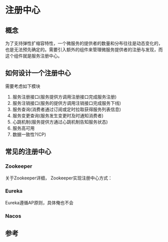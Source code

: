 # 注册中心

## 概念
为了支持弹性扩缩容特性，一个微服务的提供者的数量和分布往往是动态变化的，也是无法预先确定的。需要引入额外的组件来管理微服务提供者的注册与发现，而这个组件就是服务注册中心。
## 如何设计一个注册中心
需要考虑如下模块
1. 服务注册接口(服务提供方调用注册接口完成服务注册)
2. 服务注销接口(服务的提供方调用注销接口完成服务下线)
3. 服务查询(消费者通过订阅或定时拉取获得服务列表信息)
4. 服务变更查询(服务发生变更时及时通知消费者)
5. 心跳机制(服务提供方通过心跳机制告知服务状态)
6. 服务高可用
7. 数据一致性?(CP)

## 常见的注册中心

### Zookeeper
关于Zookeeper详细，![]()
Zookeeper实现注册中心方式：

### Eureka
Eureka遵循AP原则，具体俺也不会
### Nacos
## 参考
